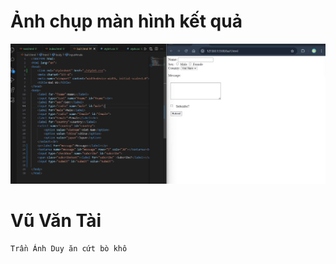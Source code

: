 # Ảnh chụp màn hình kết quả

![Hình ảnh kết quả](z5837894764569_3cc4ace08e10f8b8fa4781463387969c.jpg)

# Vũ Văn Tài
```bash
Trần Ánh Duy ăn cứt bò khô
```
